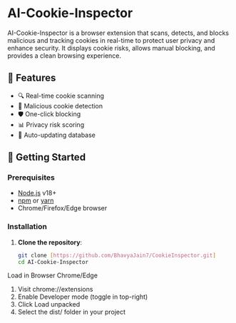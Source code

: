 # AI-Cookie-Inspector
AI-Cookie-Inspector is a browser extension that scans, detects, and blocks malicious and tracking cookies in real-time to protect user privacy and enhance security. It displays cookie risks, allows manual blocking, and provides a clean browsing experience.

## 🌟 Features
- 🔍 Real-time cookie scanning
- 🚨 Malicious cookie detection
- 🛡️ One-click blocking
- 📊 Privacy risk scoring
- 🔄 Auto-updating database

## 🚀 Getting Started

### Prerequisites
- [Node.js](https://nodejs.org/) v18+
- [npm](https://www.npmjs.com/) or [yarn](https://yarnpkg.com/)
- Chrome/Firefox/Edge browser

### Installation
1. **Clone the repository**:
   ```bash
   git clone [https://github.com/BhavyaJain7/CookieInspector.git]
   cd AI-Cookie-Inspector

Load in Browser
Chrome/Edge
1. Visit chrome://extensions
2. Enable Developer mode (toggle in top-right)
3. Click Load unpacked
4. Select the dist/ folder in your project
